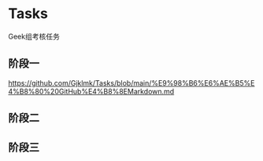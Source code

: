 # Tasks
Geek组考核任务

## 阶段一
<https://github.com/Gjklmk/Tasks/blob/main/%E9%98%B6%E6%AE%B5%E4%B8%80%20GitHub%E4%B8%8EMarkdown.md>
## 阶段二
## 阶段三
